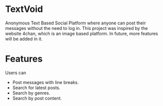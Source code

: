 # TextVoid
 Anonymous Text Based Social Platform where anyone can post their messages without the need to log in. This project was inspired by the website 4chan, which is an image based platform. 
 In future, more features will be added in it. 

# Features
Users can 
* Post messages with line breaks.
* Search for latest posts.
* Search by genres.
* Search by post content.
